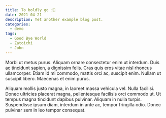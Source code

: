 ```yaml
---
title: To boldly go ☝🏻
date: 2021-04-21
description: Yet another example blog post.
categories:
  - demo
tags:
  - Good Bye World
  - Zatoichi
  - John
---
```


Morbi ut metus purus. Aliquam ornare consectetur enim ut interdum. Duis ac tincidunt sapien, a dignissim felis. Cras quis eros vitae nisl rhoncus ullamcorper. Etiam id mi commodo, mattis orci ac, suscipit enim. Nullam ut suscipit libero. Maecenas et enim purus.

Aliquam mollis justo magna, in laoreet massa vehicula vel. Nulla facilisi. Donec ultricies placerat magna, pellentesque facilisis orci commodo ut. Ut tempus magna tincidunt dapibus pulvinar. Aliquam in nulla turpis. Suspendisse ipsum diam, interdum in ante ac, tempor fringilla odio. Donec pulvinar sem in leo tempor consequat.
